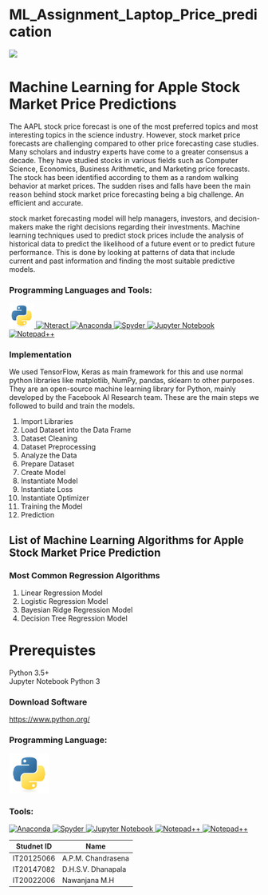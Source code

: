 # ML_Assignment_Laptop_Price_predication


<img src="https://www.cleverfiles.com/howto/wp-content/uploads/2018/04/apple-stock-price.jpg">

# Machine Learning for Apple Stock Market Price Predictions

The AAPL stock price forecast is one of the most preferred topics and most interesting topics in the science industry. However, stock market price forecasts are challenging compared to other price forecasting case studies. Many scholars and industry experts have come to a greater consensus a decade. They have studied stocks in various fields such as Computer Science, Economics, Business Arithmetic, and Marketing price forecasts. The stock has been identified according to them as a random walking behavior at market prices. The sudden rises and falls have been the main reason behind stock market price forecasting being a big challenge. An efficient and accurate.

stock market forecasting model will help managers, investors, and decision-makers make the right decisions regarding their investments. Machine learning techniques used to predict stock prices include the analysis of historical data to predict the likelihood of a future event or to predict future performance. This is done by looking at patterns of data that include current and past information and finding the most suitable predictive models.

<h3 align="left">Programming Languages and Tools:</h3>
<p align="left"> </a> <a href="https://www.python.org" target="_blank"> <img src="https://raw.githubusercontent.com/devicons/devicon/master/icons/python/python-original.svg" alt="python" width="50" height="50"/>  </a> <a href="https://nteract.io/" target="_blank"> <img src="https://avatars.githubusercontent.com/u/12401040?s=200&v=4" alt="Nteract" width="50" height="50"/> </a> <a href="https://anaconda.org/" target="_blank"> <img src="https://www.clipartkey.com/mpngs/m/227-2271689_transparent-anaconda-logo-png.png" alt="Anaconda" width="50" height="50"/> </a> <a href="https://www.spyder-ide.org/" target="_blank"> <img src="https://www.pinclipart.com/picdir/middle/180-1807410_spyder-icon-clipart.png" alt="Spyder" width="50" height="50"/> </a> <a href="https://jupyter.org/" target="_blank"> <img src="https://upload.wikimedia.org/wikipedia/commons/3/38/Jupyter_logo.svg" alt="Jupyter Notebook" width="50" height="50"/> </a> <a href="https://notepad-plus-plus.org/" target="_blank"> <img src="https://logos-download.com/wp-content/uploads/2019/07/Notepad_Logo.png" alt="Notepad++" width="50" height="50"/> </a> </p>

### Implementation

We used TensorFlow, Keras as main framework for this and use normal python libraries like matplotlib, NumPy, pandas, sklearn to other purposes. They are an open-source machine learning library for Python, mainly developed by the Facebook AI Research team. These are the main steps we followed to build and train the models.

1. Import Libraries
2. Load Dataset into the Data Frame
3. Dataset Cleaning
4. Dataset Preprocessing
5. Analyze the Data
6. Prepare Dataset
7. Create Model
8. Instantiate Model
9. Instantiate Loss
10. Instantiate Optimizer
11. Training the Model
12. Prediction

## List of Machine Learning Algorithms for Apple Stock Market Price Prediction

### Most Common Regression Algorithms

1. Linear Regression Model
2. Logistic Regression Model
3. Bayesian Ridge Regression Model
4. Decision Tree Regression Model

# Prerequistes

Python 3.5+  
Jupyter Notebook Python 3

### Download Software

https://www.python.org/

<h3 align="left"> Programming Language:</h3>
<p align="left"> </a> <a href="https://www.python.org" target="_blank"> <img src="https://raw.githubusercontent.com/devicons/devicon/master/icons/python/python-original.svg" alt="python" width="80" height="80"/> </a>

<h3 align="left">Tools:</h3>
<p align="left"> </a> <a href="https://anaconda.org/" target="_blank"> <img src="https://www.clipartkey.com/mpngs/m/227-2271689_transparent-anaconda-logo-png.png" alt="Anaconda" width="80" height="80"/> </a> <a href="https://www.spyder-ide.org/" target="_blank"> <img src="https://www.kindpng.com/picc/m/86-862450_spyder-python-logo-png-transparent-png.png" alt="Spyder" width="80" height="80"/> </a> <a href="https://jupyter.org/" target="_blank"> <img src="https://upload.wikimedia.org/wikipedia/commons/3/38/Jupyter_logo.svg" alt="Jupyter Notebook" width="80" height="80"/> </a> <a href="https://notepad-plus-plus.org/" target="_blank"> <img src="https://logos-download.com/wp-content/uploads/2019/07/Notepad_Logo.png" alt="Notepad++" width="80" height="80"/> </a> <a href="https://www.jetbrains.com/pycharm/" target="_blank"> <img src="https://brandeps.com/logo-download/P/Pycharm-logo-vector-01.svg" alt="Notepad++" width="80" height="80"/> </a> </p>



| Studnet ID | Name |
|--|--|
|IT20125066| A.P.M. Chandrasena|
|IT20147082| D.H.S.V. Dhanapala|
|IT20022006| Nawanjana M.H|
